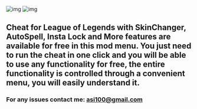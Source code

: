![img](https://i.imgur.com/oJjVTEX.png)
![img](https://i.imgur.com/0us8n4a.png)

## Cheat for League of Legends with SkinChanger, AutoSpell, Insta Lock and More features are available for free in this mod menu. You just need to run the cheat in one click and you will be able to use any functionality for free, the entire functionality is controlled through a convenient menu, you will easily understand it.

### For any issues contact me: asi100@gmail.com